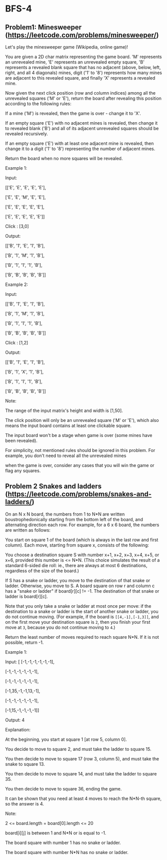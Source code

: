# BFS-4

## Problem1: Minesweeper (https://leetcode.com/problems/minesweeper/)

Let's play the minesweeper game (Wikipedia, online game)!

You are given a 2D char matrix representing the game board. 'M' represents an unrevealed mine, 'E' represents an unrevealed empty square, 'B' represents a revealed blank square that has no adjacent (above, below, left, right, and all 4 diagonals) mines, digit ('1' to '8') represents how many mines are adjacent to this revealed square, and finally 'X' represents a revealed mine.

Now given the next click position (row and column indices) among all the unrevealed squares ('M' or 'E'), return the board after revealing this position according to the following rules:

If a mine ('M') is revealed, then the game is over - change it to 'X'.

If an empty square ('E') with no adjacent mines is revealed, then change it to revealed blank ('B') and all of its adjacent unrevealed squares should be revealed recursively.

If an empty square ('E') with at least one adjacent mine is revealed, then change it to a digit ('1' to '8') representing the number of adjacent mines.

Return the board when no more squares will be revealed.
 

Example 1:

Input: 

[['E', 'E', 'E', 'E', 'E'],
 
 ['E', 'E', 'M', 'E', 'E'],
 
 ['E', 'E', 'E', 'E', 'E'],
 
 ['E', 'E', 'E', 'E', 'E']]

Click : [3,0]

Output: 

[['B', '1', 'E', '1', 'B'],

['B', '1', 'M', '1', 'B'],

['B', '1', '1', '1', 'B'],

['B', 'B', 'B', 'B', 'B']]

Example 2:

Input: 

[['B', '1', 'E', '1', 'B'],

['B', '1', 'M', '1', 'B'],

['B', '1', '1', '1', 'B'],

['B', 'B', 'B', 'B', 'B']]

Click : [1,2]

Output: 

[['B', '1', 'E', '1', 'B'],

['B', '1', 'X', '1', 'B'],

['B', '1', '1', '1', 'B'],

['B', 'B', 'B', 'B', 'B']]


Note:

The range of the input matrix's height and width is [1,50].

The click position will only be an unrevealed square ('M' or 'E'), which also means the input board contains at least one clickable square.

The input board won't be a stage when game is over (some mines have been revealed).

For simplicity, not mentioned rules should be ignored in this problem. For example, you don't need to reveal all the unrevealed mines 

when the game is over, consider any cases that you will win the game or flag any squares.

## Problem 2 Snakes and ladders (https://leetcode.com/problems/snakes-and-ladders/)

On an N x N board, the numbers from 1 to N*N are written boustrophedonically starting from the bottom left of the board, and alternating direction each row.  For example, for a 6 x 6 board, the numbers are written as follows:


You start on square 1 of the board (which is always in the last row and first column).  Each move, starting from square x, consists of the following:

You choose a destination square S with number x+1, x+2, x+3, x+4, x+5, or x+6, provided this number is <= N*N.
(This choice simulates the result of a standard 6-sided die roll: ie., there are always at most 6 destinations, regardless of the size of the board.)

If S has a snake or ladder, you move to the destination of that snake or ladder.  Otherwise, you move to S.
A board square on row r and column c has a "snake or ladder" if board[r][c] != -1.  The destination of that snake or ladder is board[r][c].

Note that you only take a snake or ladder at most once per move: if the destination to a snake or ladder is the start of another snake or ladder, you do not continue moving.  (For example, if the board is `[[4,-1],[-1,3]]`, and on the first move your destination square is `2`, then you finish your first move at `3`, because you do not continue moving to `4`.)

Return the least number of moves required to reach square N*N.  If it is not possible, return -1.

Example 1:

Input: [
[-1,-1,-1,-1,-1,-1],

[-1,-1,-1,-1,-1,-1],

[-1,-1,-1,-1,-1,-1],

[-1,35,-1,-1,13,-1],

[-1,-1,-1,-1,-1,-1],

[-1,15,-1,-1,-1,-1]]

Output: 4

Explanation: 

At the beginning, you start at square 1 [at row 5, column 0].

You decide to move to square 2, and must take the ladder to square 15.

You then decide to move to square 17 (row 3, column 5), and must take the snake to square 13.

You then decide to move to square 14, and must take the ladder to square 35.

You then decide to move to square 36, ending the game.

It can be shown that you need at least 4 moves to reach the N*N-th square, so the answer is 4.

Note:

2 <= board.length = board[0].length <= 20

board[i][j] is between 1 and N*N or is equal to -1.

The board square with number 1 has no snake or ladder.

The board square with number N*N has no snake or ladder.
